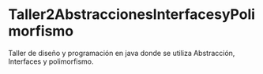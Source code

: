 # Taller2AbstraccionesInterfacesyPolimorfismo
Taller de diseño y programación en java donde se utiliza Abstracción, Interfaces y polimorfismo.
